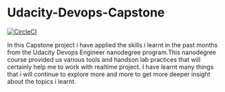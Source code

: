 # Udacity-Devops-Capstone

[![CircleCI](https://circleci.com/gh/dejavxtrem/Udacity-Devops-Capstone/tree/master.svg?style=svg)](https://circleci.com/gh/dejavxtrem/Udacity-Devops-Capstone/tree/master)


In this Capstone project i have applied the skills i learnt in the past months from the Udacity Devops Engineer nanodegree program.This nanodegree course provided us various tools and handson lab practices that will certainly help me to work with realtime project. I have learnt many things that i will continue to explore more and more to get more deeper insight about the topics i learnt.



